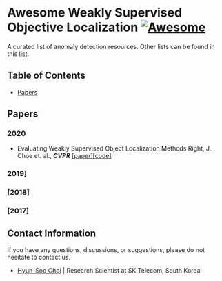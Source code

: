 # Awesome Weakly Supervised Objective Localization [![Awesome](https://cdn.rawgit.com/sindresorhus/awesome/d7305f38d29fed78fa85652e3a63e154dd8e8829/media/badge.svg)](https://github.com/sindresorhus/awesome)

A curated list of anomaly detection resources. Other lists can be found in this [list](https://github.com/sindresorhus/awesome).


## Table of Contents

- [Papers](#papers)


## Papers
### 2020
- Evaluating Weakly Supervised Object Localization Methods Right, J. Choe et. al., ***CVPR*** [[paper]](https://arxiv.org/abs/2001.07437?fbclid=IwAR2yQGgDlMB_UsykA4fg2B0ZI5C2LzfguFO8-X5eS2Lmye3uXi2LRr_Y2EQ)[[code]](https://github.com/clovaai/wsolevaluation)
### 2019]

### [2018]

### [2017]


## Contact Information

If you have any questions, discussions, or suggestions, please do not hesitate to contact us.

- [Hyun-Soo Choi](https://github.com/choi-hyunsoo) | Research Scientist at SK Telecom, South Korea
